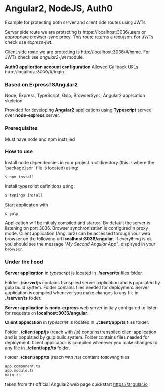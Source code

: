 # Angular2, NodeJS, Auth0
Example for protecting both server and client side routes using JWTs

Server side route we are protecting is https://localhost:3036/users or appropriate browser-sync proxy. This route returns
a text/json. For JWTs check use *express-jwt*.

Client side route we are protecting is http://localhost:3036/#/home. For JWTs check use *angular2-jwt* module.

**Auth0 application account configuration**
Allowed Callback URLs http://localhost:3000/#/login

### Based on ExpressTSAngular2
Node, Express, TypeScript, Gulp, BrowserSync, Angular2 application skeleton.

Provided for developing **Angular2** applications using **Typescript** served over **node-express** server.

### Prerequisites
Must have node and npm installed

### How to use
Install node dependencies in your project root directory (this is where the 'package.json' file is located) using:
```sh
$ npm install
``` 
Install typescript definitions using:
```sh
$ typings install
```

Start application with 
```sh
$ gulp
```

Application will be initialy compiled and started. By default the server is listening on port 3036. Browser synchronization is configured in proxy mode. Client application (Angular2) can be accessed through your web browser on the following url **localhost:3036/angular**. If everything is ok you should see the message *"My Second Angular App"*. displayed in your browser.

### Under the hood

**Server application** in *typescript* is located in **./server/ts** files folder. 

Folder **./server/js** contains transpiled server application and is populated by gulp build system. Folder contains files needed for deployment. Server application is compiled whenever you make changes to any file in **./server/ts** folder.

**Server application** is **node-express** web server initialy configured to listen for requests on **localhost:3036/angular**. 


**Client application** in *typescript* is located in **./client/app/ts** files folder.

Folder **./client/app/js** (reach with /js) contains transpiled client application and is populated by gulp build system. Folder contains files needed for deployment. Client application is compiled whenever you make changes to any file in **./client/app/ts** folder. 

Folder **./client/app/ts** (reach with /ts) contains following files

```
app.component.ts
app.module.ts
main.ts
```
taken from the official Angular2 web page quickstart https://angular.io